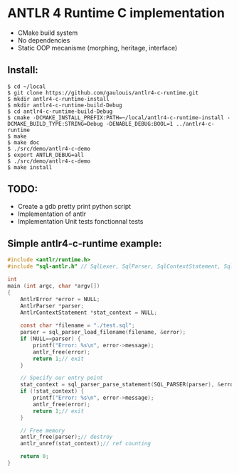 # ANTLR 4 Runtime C implementation

+ CMake build system
+ No dependencies
+ Static OOP mecanisme (morphing, heritage, interface)

## Install:
```
$ cd ~/local
$ git clone https://github.com/gaulouis/antlr4-c-runtime.git
$ mkdir antlr4-c-runtime-install
$ mkdir antlr4-c-runtime-build-Debug
$ cd antlr4-c-runtime-build-Debug
$ cmake -DCMAKE_INSTALL_PREFIX:PATH=~/local/antlr4-c-runtime-install -DCMAKE_BUILD_TYPE:STRING=Debug -DENABLE_DEBUG:BOOL=1 ../antlr4-c-runtime
$ make
$ make doc
$ ./src/demo/antlr4-c-demo
$ export ANTLR_DEBUG=all
$ ./src/demo/antlr4-c-demo
$ make install
```

## TODO:
+ Create a gdb pretty print python script
+ Implementation of antlr
+ Implementation Unit tests fonctionnal tests


## Simple antlr4-c-runtime example:
```C
#include <antlr/runtime.h>
#include "sql-antlr.h" // SqlLexer, SqlParser, SqlContextStatement, SqlListener

int
main (int argc, char *argv[])
{
    AntlrError *error = NULL;
    AntlrParser *parser;
    AntlrContextStatement *stat_context = NULL;
    
    const char *filename = "./test.sql";    
    parser = sql_parser_load_filename(filename, &error);
    if (NULL==parser) {
        printf("Error: %s\n", error->message);
        antlr_free(error);
        return 1;// exit
    }

    // Specify our entry point
    stat_context = sql_parser_parse_statement(SQL_PARSER(parser), &error);
    if (!stat_context) {
        printf("Error: %s\n", error->message);
        antlr_free(error);
        return 1;// exit
    }

    // Free memory
    antlr_free(parser);// destroy 
    antlr_unref(stat_context);// ref counting

    return 0;
}
```
